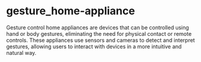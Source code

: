 # gesture_home-appliance
Gesture control home appliances are devices that can be controlled using hand or body gestures, eliminating the need for physical contact or remote controls. These appliances use sensors and cameras to detect and interpret gestures, allowing users to interact with devices in a more intuitive and natural way.

